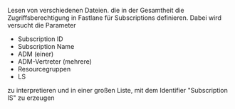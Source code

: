 Lesen von verschiedenen Dateien. die in der Gesamtheit die Zugriffsberechtigung in Fastlane für Subscriptions definieren.
Dabei wird versucht die Parameter
- Subscription ID
- Subscription Name
- ADM (einer)
- ADM-Vertreter (mehrere)
- Resourcegruppen
- LS
  
zu interpretieren und in einer großen Liste, mit dem Identifier "Subscription IS" zu erzeugen
